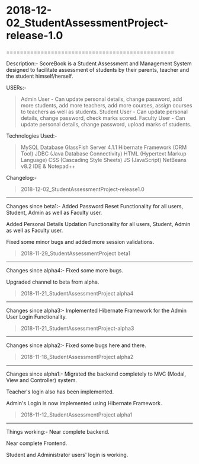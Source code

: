 # 2018-12-02_StudentAssessmentProject-release-1.0
=================================================

Description:-
ScoreBook is a Student Assessment and Management System designed to facilitate assessment of students by their parents, teacher and the student himself/herself.

USERs:-
> Admin User - Can update personal details, change password, add more students, add more teachers, add more courses, assign courses to teachers as well as students.
> Student User - Can update personal details, change password, check marks scored.
> Faculty User - Can update personal details, change password, upload marks of students.


Technologies Used:-
> MySQL Database
> GlassFish Server 4.1.1
> Hibernate Framework (ORM Tool)
> JDBC (Java Database Connectivity)
> HTML (Hypertext Markup Language)
> CSS (Cascading Style Sheets)
> JS (JavaScript)
> NetBeans v8.2 IDE & Notepad++


Changelog:-
> 2018-12-02_StudentAssessmentProject-release1.0
---------------------------------------------
Changes since beta1:-
 Added Password Reset Functionality for all users, Student, Admin as well as Faculty user.

 Added Personal Details Updation Functionality for all users, Student, Admin as well as Faculty user.

 Fixed some minor bugs and added more session validations.


> 2018-11-29_StudentAssessmentProject beta1
---------------------------------------------
Changes since alpha4:-
 Fixed some more bugs.
 
 Upgraded channel to beta from alpha.


> 2018-11-21_StudentAssessmentProject alpha4
---------------------------------------------
Changes since alpha3:-
 Implemented Hibernate Framework for the Admin User Login Functionality.


> 2018-11-21_StudentAssessmentProject-alpha3
---------------------------------------------
Changes since alpha2:-
 Fixed some bugs here and there.


> 2018-11-18_StudentAssessmentProject alpha2
---------------------------------------------
Changes since alpha1:-
 Migrated the backend completely to MVC (Modal, View and Controller) system.

 Teacher's login also has been implemented.

 Admin's Login is now implemented using Hibernate Framework.


> 2018-11-12_StudentAssessmentProject alpha1
---------------------------------------------
Things working:-
 Near complete backend.

 Near complete Frontend.

 Student and Administrator users' login is working.
 